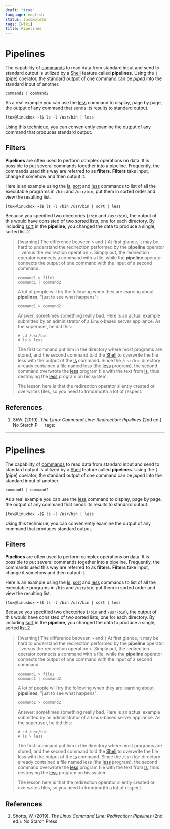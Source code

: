 ```yaml
---
draft: "true"
language: english
status: incomplete
tags: [wiki]
title: Pipelines
---
```


# Pipelines

The capability of [commands](command.md) to read data from standard input and send to standard output is utilized by a [Shell](shell.md) feature called **pipelines**. Using the `|` (pipe) operator, the standard output of one command can be _piped_ into the standard input of another.

```
command1 | command2
```

As a real example you can use the [less](less.md) command to display, page by page, the output of any command that sends its results to standard output.

```
[tux@linuxbox ~]$ ls -l /usr/bin | less
```

Using this technique, you can conveniently examine the output of any command that produces standard output.

## Filters

**Pipelines** are often used to perform complex operations on data. It is possible to put several commands together into a pipeline. Frequently, the commands used this way are referred to as **filters**. **Filters** take input, change it somehow and then output it.

Here is an example using the [ls](ls.md), [sort](sort.md) and [less](less.md) commands to list of all the executable programs in `/bin` and `/usr/bin`, put them in sorted order and view the resulting list.

```
[tux@linuxbox ~]$ ls -l /bin /usr/bin | sort | less
```

Because you specified two directories (`/bin` and `/usr/bin`), the output of this would have consisted of two sorted lists, one for each directory. By including [sort](sort.md) in the **pipeline**, you changed the data to produce a single, sorted list.2

> [!warning] The difference between `>` and `|`
> At first glance, it may be hard to understand the redirection performed by the **pipeline** operator `|` versus the redirection operation `>`. Simply put, the redirection operator connects a command with a file, while the **pipeline** operator connects the output of one command with the input of a second command.
>
> ```
> command1 > file1
> command1 | command2
> ```
>
> A lot of people will try the following when they are learning about **pipelines**, "just to see what happens":
>
> ```
> command1 > command2
> ```
>
> Answer: sometimes something really bad.
> Here is an actual example submitted by an administrator of a Linux-based server appliance. As the superuser, he did this:
>
> ```
> # cd /usr/bin
> # ls > less
> ```
>
> The first command put him in the directory where most programs are stored, and the second command told the [Shell](shell.md) to overwrite the file less with the output of the [ls](ls.md) command. Since the `/usr/bin` directory already contained a file named less (the [less](less.md) program), the second command overwrote the [less](less.md) program file with the text from [ls](ls.md), thus destroying the [less](less.md) program on his system.
>
> The lesson here is that the redirection operator silently created or overwrites files, so you need to tr[](shell.md)md)md)th a lot of respect.

## References

1. Sh[](ls.md)W. (2019). _The Linux Command Line: Redirection: Pipelines_ (2nd ed.). No Starch P[](less.md)---
   tags:

---

# Pipelines

The capability of [commands](command.md) to read data from standard input and send to standard output is utilized by a [Shell](shell.md) feature called **pipelines**. Using the `|` (pipe) operator, the standard output of one command can be _piped_ into the standard input of another.

```
command1 | command2
```

As a real example you can use the [less](less.md) command to display, page by page, the output of any command that sends its results to standard output.

```
[tux@linuxbox ~]$ ls -l /usr/bin | less
```

Using this technique, you can conveniently examine the output of any command that produces standard output.

## Filters

**Pipelines** are often used to perform complex operations on data. It is possible to put several commands together into a pipeline. Frequently, the commands used this way are referred to as **filters**. **Filters** take input, change it somehow and then output it.

Here is an example using the [ls](ls.md), [sort](sort.md) and [less](less.md) commands to list of all the executable programs in `/bin` and `/usr/bin`, put them in sorted order and view the resulting list.

```
[tux@linuxbox ~]$ ls -l /bin /usr/bin | sort | less
```

Because you specified two directories (`/bin` and `/usr/bin`), the output of this would have consisted of two sorted lists, one for each directory. By including [sort](sort.md) in the **pipeline**, you changed the data to produce a single, sorted list.2

> [!warning] The difference between `>` and `|`
> At first glance, it may be hard to understand the redirection performed by the **pipeline** operator `|` versus the redirection operation `>`. Simply put, the redirection operator connects a command with a file, while the **pipeline** operator connects the output of one command with the input of a second command.
>
> ```
> command1 > file1
> command1 | command2
> ```
>
> A lot of people will try the following when they are learning about **pipelines**, "just to see what happens":
>
> ```
> command1 > command2
> ```
>
> Answer: sometimes something really bad.
> Here is an actual example submitted by an administrator of a Linux-based server appliance. As the superuser, he did this:
>
> ```
> # cd /usr/bin
> # ls > less
> ```
>
> The first command put him in the directory where most programs are stored, and the second command told the [Shell](shell.md) to overwrite the file less with the output of the [ls](ls.md) command. Since the `/usr/bin` directory already contained a file named less (the [less](less.md) program), the second command overwrote the [less](less.md) program file with the text from [ls](ls.md), thus destroying the [less](less.md) program on his system.
>
> The lesson here is that the redirection operator silently created or overwrites files, so you need to tr[](shell.md)md)md)th a lot of respect.

## References

1. Shotts, W. (2019). _The Linux Command Line: Redirection: Pipelines_ (2nd ed.). No Starch Press
